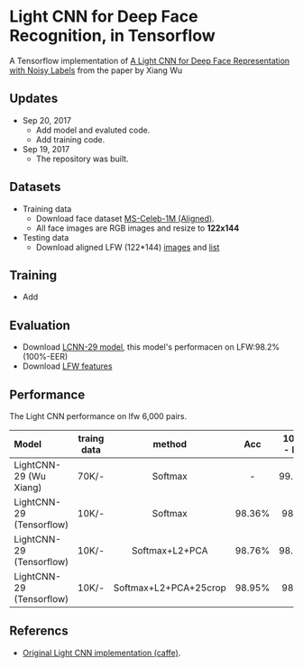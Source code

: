 #  Light CNN for Deep Face Recognition, in Tensorflow
A Tensorflow implementation of [A Light CNN for Deep Face Representation with Noisy Labels](https://arxiv.org/abs/1511.02683) from the paper by Xiang Wu 

## Updates
- Sep 20, 2017
	- Add model and evaluted code.
	- Add training code.
- Sep 19, 2017
	- The repository was built.


## Datasets
- Training data
	- Download face dataset [MS-Celeb-1M (Aligned)](http://www.msceleb.org/download/aligned).
	- All face images are RGB images and resize to **122x144** 
- Testing data
	- Download aligned LFW (122*144) [images](https://1drv.ms/u/s!AleP5K29t5x7ge88rngfpitnvpkZbw) and [list](https://1drv.ms/t/s!AleP5K29t5x7ge9DV6jfHo392ONwCA)

## Training 
- Add

## Evaluation
- Download [LCNN-29 model](https://1drv.ms/f/s!AleP5K29t5x7ge89GqB3Ue_Pe5rN3A), this model's performacen on LFW:98.2% (100%-EER)
- Download [LFW features](https://1drv.ms/u/s!AleP5K29t5x7ge9ElofW_tDzxCq5sw)

## Performance
The Light CNN performance on lfw 6,000 pairs.   

|   Model | traing data	| method | Acc	|100% - EER | TPR@FAR=1%   | TPR@FAR=0.1%| TPR@FAR=0| 
| :------- | :----: | :----: | :----:| :----: | :---: | :---: |:---: | 
| LightCNN-29 (Wu Xiang)| 70K/-	|Softmax|   -	|99.40% | 99.43% | 98.67% | 95.70% |
| LightCNN-29 (Tensorflow)|10K/- |Softmax|98.36%	|98.2% |    97.73%    |    92.26%  |    60.53%  | 
| LightCNN-29 (Tensorflow)|10K/- |Softmax+L2+PCA|98.76%	|98.66% |    98.36%    |    97%  |    79.33%  |
| LightCNN-29 (Tensorflow)|10K/- |Softmax+L2+PCA+25crop|98.95%	|98.8% |    98.76%    |    97.16%  |    83.36%  |


## Referencs
- [Original Light CNN implementation (caffe)](https://github.com/AlfredXiangWu/face_verification_experiment).
